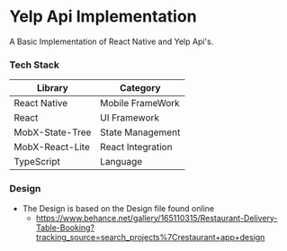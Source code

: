 # Yelp Api Implementation

A Basic Implementation of React Native and Yelp Api's.

### Tech Stack

| Library         | Category          |
| --------------- | ----------------- |
| React Native    | Mobile FrameWork  |
| React           | UI Framework      |
| MobX-State-Tree | State Management  |
| MobX-React-Lite | React Integration |
| TypeScript      | Language          |

### Design

- The Design is based on the Design file found online
  - https://www.behance.net/gallery/165110315/Restaurant-Delivery-Table-Booking?tracking_source=search_projects%7Crestaurant+app+design
